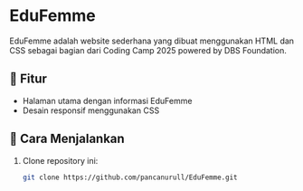 # EduFemme  
EduFemme adalah website sederhana yang dibuat menggunakan HTML dan CSS sebagai bagian dari Coding Camp 2025 powered by DBS Foundation.  

## 📌 Fitur  
- Halaman utama dengan informasi EduFemme  
- Desain responsif menggunakan CSS  

## 🚀 Cara Menjalankan  
1. Clone repository ini:  
   ```bash
   git clone https://github.com/pancanurull/EduFemme.git
